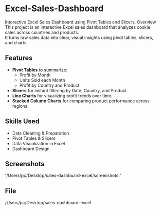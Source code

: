 # Excel-Sales-Dashboard
Interactive Excel Sales Dashboard using Pivot Tables and Slicers. 
Overview
This project is an interactive Excel sales dashboard that analyzes cookie sales across countries and products.  
It turns raw sales data into clear, visual insights using pivot tables, slicers, and charts.

## Features
- **Pivot Tables** to summarize:
  - Profit by Month
  - Units Sold each Month
  - Profit by Country and Product
- **Slicers** for instant filtering by Date, Country, and Product.
- **Line Charts** for visualizing profit trends over time.
- **Stacked Column Charts** for comparing product performance across regions.

## Skills Used
- Data Cleaning & Preparation
- Pivot Tables & Slicers
- Data Visualization in Excel
- Dashboard Design

## Screenshots
'/Users/pc/Desktop/sales-dashboard-excel/screenshots:'

## File
/Users/pc/Desktop/sales-dashboard-excel
